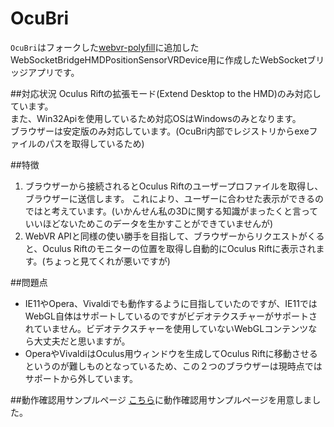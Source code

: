 # OcuBri
`OcuBri`はフォークした[webvr-polyfill](https://github.com/gtk2k/webvr-polyfill)に追加したWebSocketBridgeHMDPositionSensorVRDevice用に作成したWebSocketブリッジアプリです。

##対応状況
Oculus Riftの拡張モード(Extend Desktop to the HMD)のみ対応しています。    
また、Win32Apiを使用しているため対応OSはWindowsのみとなります。  
ブラウザーは安定版のみ対応しています。(OcuBri内部でレジストリからexeファイルのパスを取得しているため)

##特徴
1. ブラウザーから接続されるとOculus Riftのユーザープロファイルを取得し、ブラウザーに送信します。
これにより、ユーザーに合わせた表示ができるのではと考えています。(いかんせん私の3Dに関する知識がまったくと言っていいほどないためこのデータを生かすことができていませんが)
2. WebVR APIと同様の使い勝手を目指して、ブラウザーからリクエストがくると、Oculus Riftのモニターの位置を取得し自動的にOculus Riftに表示されます。(ちょっと見てくれが悪いですが) 

##問題点
* IE11やOpera、Vivaldiでも動作するように目指していたのですが、IE11ではWebGL自体はサポートしているのですがビデオテクスチャーがサポートされていません。ビデオテクスチャーを使用していないWebGLコンテンツなら大丈夫だと思いますが。
* OperaやVivaldiはOculus用ウィンドウを生成してOculus Riftに移動させるというのが難しものとなっているため、この２つのブラウザーは現時点ではサポートから外しています。

##動作確認用サンプルページ
[こちら](https://github.com/gtk2k/gtk2k.github.io)に動作確認用サンプルページを用意しました。
